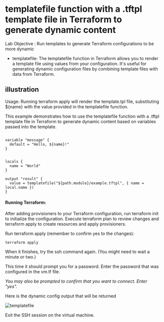 # templatefile function with a .tftpl template file in Terraform to generate dynamic content

Lab Objective : Run templates to generate Terraform configurations to be more dynamic
- templatefile:
The templatefile function in Terraform allows you to render a template file using values from your configuration. It's useful for generating dynamic configuration files by combining template files with data from Terraform.




## illustration

Usage:
Running terraform apply will render the template.tpl file, substituting ${name} with the value provided in the templatefile function.


This example demonstrates how to use the templatefile function with a .tftpl template file in Terraform to generate dynamic content based on variables passed into the template. 

```

variable "message" {
  default = "Hello, ${name}!"
}

```


```

locals {
  name = "World"
}

output "result" {
  value = templatefile("${path.module}/example.tftpl", { name = local.name })
}

```


#### Running Terraform:
After adding provisioners to your Terraform configuration, run terraform init to initialize the configuration.
Execute terraform plan to review changes and terraform apply to create resources and apply provisioners.



Run terraform apply (remember to confirm yes to the changes):
```
terraform apply
```

When it finishes, try the ssh command again.  (You might need to wait a minute or two.)

This time it should prompt you for a password.  Enter the password that was configured in the vm.tf file.

*You may also be prompted to confirm that you want to connect. Enter "yes".*

Here is the dynamic config output that will be returned


![templatefile](https://github.com/raviag09/terraform-azure-intro/assets/131940031/f95b9ce1-ba11-4af4-a32b-92f2d65ae324)


Exit the SSH session on the virtual machine.


